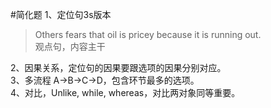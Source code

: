 #简化题
1、定位句3s版本  
> Others fears that oil is pricey because it is running out.  
> 观点句，内容主干  

2、因果关系，定位句的因果要跟选项的因果分别对应。  
3、多流程 A->B->C->D，包含环节最多的选项。  
4、对比，Unlike, while, whereas，对比两对象同等重要。  